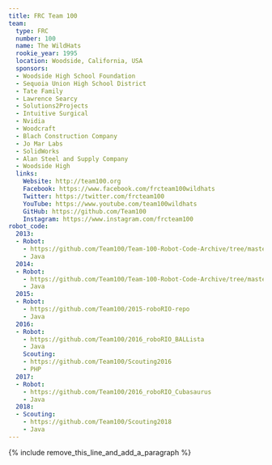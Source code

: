 ```yaml
---
title: FRC Team 100
team:
  type: FRC
  number: 100
  name: The WildHats
  rookie_year: 1995
  location: Woodside, California, USA
  sponsors:
  - Woodside High School Foundation
  - Sequoia Union High School District
  - Tate Family
  - Lawrence Searcy
  - Solutions2Projects
  - Intuitive Surgical
  - Nvidia
  - Woodcraft
  - Blach Construction Company
  - Jo Mar Labs
  - SolidWorks
  - Alan Steel and Supply Company
  - Woodside High
  links:
    Website: http://team100.org
    Facebook: https://www.facebook.com/frcteam100wildhats
    Twitter: https://twitter.com/frcteam100
    YouTube: https://www.youtube.com/team100wildhats
    GitHub: https://github.com/Team100
    Instagram: https://www.instagram.com/frcteam100
robot_code:
  2013:
  - Robot:
    - https://github.com/Team100/Team-100-Robot-Code-Archive/tree/master/OrangaHang
    - Java
  2014:
  - Robot:
    - https://github.com/Team100/Team-100-Robot-Code-Archive/tree/master/Ballrus
    - Java
  2015:
  - Robot:
    - https://github.com/Team100/2015-roboRIO-repo
    - Java
  2016:
  - Robot:
    - https://github.com/Team100/2016_roboRIO_BALLista
    - Java
    Scouting:
    - https://github.com/Team100/Scouting2016
    - PHP
  2017:
  - Robot:
    - https://github.com/Team100/2016_roboRIO_Cubasaurus
    - Java
  2018:
  - Scouting:
    - https://github.com/Team100/Scouting2018
    - Java
---
```


{% include remove_this_line_and_add_a_paragraph %}